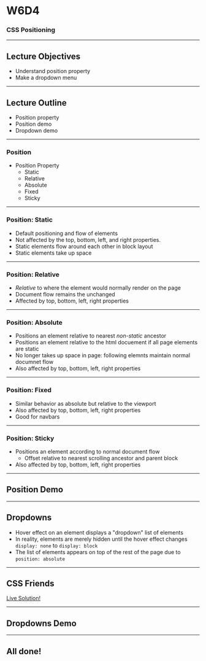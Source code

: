 # W6D4

### CSS Positioning

---

## Lecture Objectives

* Understand position property
* Make a dropdown menu

---

## Lecture Outline

* Position property
* Position demo
* Dropdown demo

---

### Position

+ Position Property
  + Static
  + Relative
  + Absolute
  + Fixed
  + Sticky

---

### Position: Static

* Default positioning and flow of elements
* Not affected by the top, bottom, left, and right properties.
* Static elements flow around each other in block layout
* Static elements take up space

---

### Position: Relative

* _Relative_ to where the element would normally render on the page
* Document flow remains the unchanged
* Affected by top, bottom, left, right properties

---

### Position: Absolute

* Positions an element relative to nearest _non-static_ ancestor
* Positions an element relative to the html docuement if all page elements are static
* No longer takes up space in page: following elemnts maintain normal documnet flow
* Also affected by top, bottom, left, right properties

---

### Position: Fixed

* Similar behavior as absolute but relative to the viewport
* Also affected by top, bottom, left, right properties
* Good for navbars

---

### Position: Sticky

* Positions an element according to normal document flow
  * Offset relative to nearest scrolling ancestor and parent block
* Also affected by top, bottom, left, right properties

---

## Position Demo

---

## Dropdowns

* Hover effect on an element displays a "dropdown" list of elements
* In reality, elements are merely hidden until the hover effect changes `display: none` to `display: block`
* The list of elements appears on top of the rest of the page due to `position: absolute`

---

## CSS Friends

[Live Solution!](http://appacademy.github.io/css-friends/solution/05-cats.html)

---

## Dropdowns Demo

---

## All done!